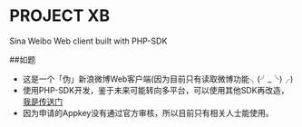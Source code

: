 PROJECT XB
==

Sina Weibo Web client built with PHP-SDK


##如题
* 这是一个「伪」新浪微博Web客户端(因为目前只有读取微博功能╮(╯_╰)╭)
* 使用PHP-SDK开发，鉴于未来可能转向多平台，可以使用其他SDK再改造，[我是传送门](http://open.weibo.com/wiki/SDK)
* 因为申请的Appkey没有通过官方审核，所以目前只有相关人士能使用。
